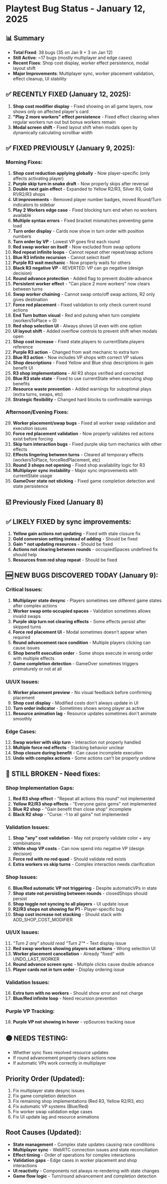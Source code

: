 # Playtest Bug Status - January 12, 2025

## 📊 Summary
- **Total Fixed**: 38 bugs (35 on Jan 9 + 3 on Jan 12)
- **Still Active**: ~17 bugs (mostly multiplayer and edge cases)
- **Recent Fixes**: Shop cost display, worker effect persistence, modal layout shift
- **Major Improvements**: Multiplayer sync, worker placement validation, effect cleanup, UI stability

## ✅ RECENTLY FIXED (January 12, 2025):

1. **Shop cost modifier display** - Fixed showing on all game layers, now shows only on affected player's card
2. **"Play 2 more workers" effect persistence** - Fixed effect clearing when regular workers run out but bonus workers remain
3. **Modal screen shift** - Fixed layout shift when modals open by dynamically calculating scrollbar width

## ✅ FIXED PREVIOUSLY (January 9, 2025):

### Morning Fixes:
1. **Shop cost reduction applying globally** - Now player-specific (only affects activating player)
2. **Purple skip turn in snake draft** - Now properly skips after reversal
3. **Double next gain effect** - Expanded to Yellow R2/R3, Silver R3, Gold R1/R2/R3 shops
4. **UI improvements** - Removed player number badges, moved Round/Turn indicators to sidebar
5. **Play 2 Workers edge case** - Fixed blocking turn end when no workers available
6. **Multiple syntax errors** - Fixed bracket mismatches preventing game load
7. **Turn order display** - Cards now show in turn order with position numbers
8. **Turn order by VP** - Lowest VP goes first each round
9. **Red swap worker on itself** - Now excluded from swap options
10. **Red repeat infinite loops** - Cannot repeat other repeat/swap actions
11. **Blue R3 infinite recursion** - Cannot select itself
12. **Purple R3 wait mechanic** - Now properly waits for others
13. **Black R3 negative VP** - REVERTED: VP can go negative (design decision)
14. **Round advance protection** - Added flag to prevent double-advance
15. **Persistent worker effect** - "Can place 2 more workers" now clears between turns
16. **Swap worker chaining** - Cannot swap onto/off swap actions, R2 only gives destination
17. **Force red placement** - Fixed validation to only check current round actions
18. **End Turn button visual** - Red and pulsing when turn complete (workersToPlace = 0)
19. **Red shop selection UI** - Always shows UI even with one option
20. **UI layout shift** - Added overflow controls to prevent shift when modals open
21. **Shop cost increase** - Fixed state.players to currentState.players reference
22. **Purple R3 action** - Changed from wait mechanic to extra turn
23. **Blue R3 action** - Now includes VP shops with correct VP values
24. **Shop descriptions** - Fixed Yellow and Blue shop descriptions in gain benefit UI
25. **R3 shop implementations** - All R3 shops verified and corrected
26. **Blue R3 stale state** - Fixed to use currentState when executing shop benefits
27. **Resource waste prevention** - Added warnings for suboptimal plays (extra turns, swaps, etc)
28. **Strategic flexibility** - Changed hard blocks to confirmable warnings

### Afternoon/Evening Fixes:
29. **Worker placement/swap bugs** - Fixed all worker swap validation and execution issues
30. **Force red placement validation** - Now properly validates red actions exist before forcing
31. **Skip turn interaction bugs** - Fixed purple skip turn mechanics with other effects
32. **Effects lingering between turns** - Cleared all temporary effects (workersToPlace, forceRedPlacement, etc)
33. **Round 3 shops not opening** - Fixed shop availability logic for R3
34. **Multiplayer sync instability** - Major sync improvements with currentState usage
35. **GameOver state not sticking** - Fixed game completion detection and state persistence

## ☑️ Previously Fixed (January 8)

## ✅ LIKELY FIXED by sync improvements:
1. **Yellow gain actions not updating** - Fixed with stale closure fix
2. **Gold conversion setting instead of adding** - Should be fixed
3. **Gain * not updating resources** - Should be fixed
4. **Actions not clearing between rounds** - occupiedSpaces undefined fix should help
5. **Resources from red shop repeat** - Should be fixed

## 🆕 NEW BUGS DISCOVERED TODAY (January 9):

### Critical Issues:
1. **Multiplayer state desync** - Players sometimes see different game states after complex actions
2. **Worker swap onto occupied spaces** - Validation sometimes allows invalid swaps
3. **Purple skip turn not clearing effects** - Some effects persist after skipped turns
4. **Force red placement UI** - Modal sometimes doesn't appear when required
5. **Round advancement race condition** - Multiple players clicking can cause issues
6. **Shop benefit execution order** - Some shops execute in wrong order with multiple effects
7. **Game completion detection** - GameOver sometimes triggers prematurely or not at all

### UI/UX Issues:
8. **Worker placement preview** - No visual feedback before confirming placement
9. **Shop cost display** - Modified costs don't always update in UI
10. **Turn order indicator** - Sometimes shows wrong player as active
11. **Resource animation lag** - Resource updates sometimes don't animate smoothly

### Edge Cases:
12. **Swap worker with skip turn** - Interaction not properly handled
13. **Multiple force red effects** - Stacking behavior unclear
14. **Shop closure during benefit** - Can cause incomplete execution
15. **Undo with complex actions** - Some actions can't be properly undone

## 🔴 STILL BROKEN - Need fixes:

### Shop Implementation Gaps:
1. **Red R3 shop effect** - "Repeat all actions this round" not implemented
2. **Yellow R2/R3 shop effects** - "Everyone gains gems" not implemented  
3. **Blue R2 shop** - "Gain benefit then close shop" incomplete
4. **Black R2 shop** - "Curse: -1 to all gains" not implemented

### Validation Issues:
1. **Shop "any" cost validation** - May not properly validate color + any combinations
2. **White shop VP costs** - Can now spend into negative VP (design decision)
3. **Force red with no red quad** - Should validate red exists
4. **Extra workers vs skip turns** - Complex interaction needs clarification

### Shop Issues:
6. **Blue/Red automatic VP not triggering** - Despite automaticVPs in state
7. **Shop state not persisting between rounds** - closedShops should persist
8. **Shop toggle not syncing to all players** - UI update issue
9. **R2/R3 shops not showing for P1** - Player-specific bug
10. **Shop cost increase not stacking** - Should stack with ADD_SHOP_COST_MODIFIER

### UI/UX Issues:
11. **"Turn 2 any" should read "Turn 2*"** - Text display issue
12. **Red swap workers showing players not actions** - Wrong selection UI
13. **Worker placement cancellation** - Already "fixed" with UNDO_LAST_WORKER
14. **Round advance screen sync** - Multiple clicks cause double advance
15. **Player cards not in turn order** - Display ordering issue

### Validation Issues:
16. **Extra turn with no workers** - Should show error and not charge
17. **Blue/Red infinite loop** - Need recursion prevention

### Purple VP Tracking:
18. **Purple VP not showing in hover** - vpSources tracking issue

## 🟡 NEEDS TESTING:
- Whether sync fixes resolved resource updates
- If round advancement properly clears actions now
- If automatic VPs work correctly in multiplayer

## Priority Order (Updated):
1. Fix multiplayer state desync issues
2. Fix game completion detection
3. Fix remaining shop implementations (Red R3, Yellow R2/R3, etc)
4. Fix automatic VP systems (Blue/Red)
5. Fix worker swap validation edge cases
6. Fix UI update lag and resource animations

## Root Causes (Updated):
- **State management** - Complex state updates causing race conditions
- **Multiplayer sync** - WebRTC connection issues and state reconciliation
- **Effect timing** - Order of operations for complex interactions
- **Validation gaps** - Edge cases in worker placement and shop interactions
- **UI reactivity** - Components not always re-rendering with state changes
- **Game flow logic** - Turn/round advancement and completion detection